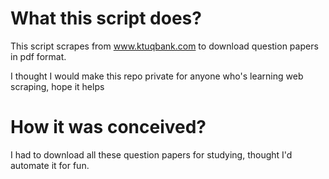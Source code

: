 # What this script does?
This script scrapes from www.ktuqbank.com to download question papers in pdf format.

I thought I would make this repo private for anyone who's learning web scraping, hope it helps

# How it was conceived?
I had to download all these question papers for studying, thought I'd automate it for fun.